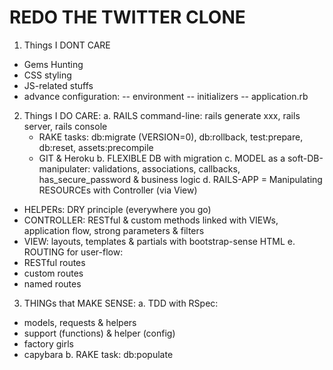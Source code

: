 REDO THE TWITTER CLONE
==

1. Things I DONT CARE
* Gems Hunting
* CSS styling
* JS-related stuffs
* advance configuration:
-- environment
-- initializers
-- application.rb


2. Things I DO CARE:
a. RAILS command-line: rails generate xxx, rails server, rails console
   * RAKE tasks: db:migrate (VERSION=0), db:rollback, test:prepare, db:reset, assets:precompile
   * GIT & Heroku
b. FLEXIBLE DB with migration
c. MODEL as a soft-DB-manipulater: validations, associations, callbacks, has_secure_password & business logic
d. RAILS-APP = Manipulating RESOURCEs with Controller (via View)
* HELPERs: DRY principle (everywhere you go)
* CONTROLLER: RESTful & custom methods linked with VIEWs, application flow, strong parameters & filters
* VIEW: layouts, templates & partials with bootstrap-sense HTML
e. ROUTING for user-flow:
* RESTful routes
* custom routes
* named routes


3. THINGs that MAKE SENSE:
a. TDD with RSpec:
* models, requests & helpers
* support (functions) & helper (config)
* factory girls
* capybara
b. RAKE task: db:populate